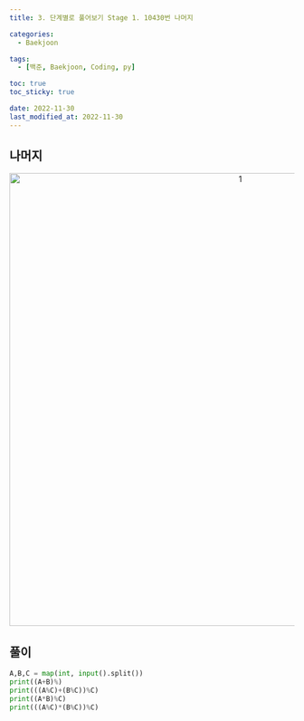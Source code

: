 ```yaml
---
title: 3. 단계별로 풀어보기 Stage 1. 10430번 나머지

categories: 
  - Baekjoon

tags:
  - [백준, Baekjoon, Coding, py]

toc: true
toc_sticky: true

date: 2022-11-30
last_modified_at: 2022-11-30
---
```

## 나머지

<p align="center">
<img width="800" alt="1" src="https://user-images.githubusercontent.com/111734605/204690546-f4fb8e81-83d6-403a-ad2e-971e2fc2930a.png">
</p>

## 풀이
```python
A,B,C = map(int, input().split())
print((A+B)%)
print(((A%C)+(B%C))%C)
print((A*B)%C)
print(((A%C)*(B%C))%C)
```
